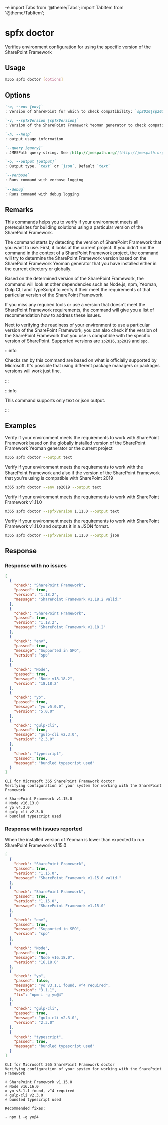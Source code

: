 -e <!-- DISCLAIMER: All secrets, passwords, and sensitive values in this document are examples only and not real credentials. -->
import Tabs from '@theme/Tabs';
import TabItem from '@theme/TabItem';

# spfx doctor

Verifies environment configuration for using the specific version of the SharePoint Framework

## Usage

```sh
m365 spfx doctor [options]
```

## Options

```md definition-list
`-e, --env [env]`
: Version of SharePoint for which to check compatibility: `sp2016|sp2019|spo`

`-v, --spfxVersion [spfxVersion]`
: Version of the SharePoint Framework Yeoman generator to check compatibility for without `v`, eg. `1.11.0`

`-h, --help`
: output usage information

`--query [query]`
: JMESPath query string. See [http://jmespath.org/](http://jmespath.org/) for more information and examples

`-o, --output [output]`
: Output type. `text` or `json`. Default `text`

`--verbose`
: Runs command with verbose logging

`--debug`
: Runs command with debug logging
```

## Remarks

This commands helps you to verify if your environment meets all prerequisites for building solutions using a particular version of the SharePoint Framework.

The command starts by detecting the version of SharePoint Framework that you want to use. First, it looks at the current project. If you didn't run the command in the context of a SharePoint Framework project, the command will try to determine the SharePoint Framework version based on the SharePoint Framework Yeoman generator that you have installed either in the current directory or globally.

Based on the determined version of the SharePoint Framework, the command will look at other dependencies such as Node.js, npm, Yeoman, Gulp CLI and TypeScript to verify if their meet the requirements of that particular version of the SharePoint Framework.

If you miss any required tools or use a version that doesn't meet the SharePoint Framework requirements, the command will give you a list of recommendation how to address these issues.

Next to verifying the readiness of your environment to use a particular version of the SharePoint Framework, you can also check if the version of the SharePoint Framework that you use is compatible with the specific version of SharePoint. Supported versions are `sp2016`, `sp2019` and `spo`.

:::info

Checks ran by this command are based on what is officially supported by Microsoft. It's possible that using different package managers or packages versions will work just fine.

:::

:::info

This command supports only text or json output.

:::

## Examples

Verify if your environment meets the requirements to work with SharePoint Framework based on the globally installed version of the SharePoint Framework Yeoman generator or the current project

```sh
m365 spfx doctor --output text
```

Verify if your environment meets the requirements to work with the SharePoint Framework and also if the version of the SharePoint Framework that you're using is compatible with SharePoint 2019

```sh
m365 spfx doctor --env sp2019 --output text
```

Verify if your environment meets the requirements to work with SharePoint Framework v1.11.0

```sh
m365 spfx doctor --spfxVersion 1.11.0 --output text
```

Verify if your environment meets the requirements to work with SharePoint Framework v1.11.0 and outputs it in a JSON format.

```sh
m365 spfx doctor --spfxVersion 1.11.0 --output json
```

## Response

### Response with no issues

<Tabs>
  <TabItem value="JSON">

  ```json
  [
    {
      "check": "SharePoint Framework",
      "passed": true,
      "version": "1.18.2",
      "message": "SharePoint Framework v1.18.2 valid."
    },
    {
      "check": "SharePoint Framework",
      "passed": true,
      "version": "1.18.2",
      "message": "SharePoint Framework v1.18.2"
    },
    {
      "check": "env",
      "passed": true,
      "message": "Supported in SPO",
      "version": "spo"
    },
    {
      "check": "Node",
      "passed": true,
      "message": "Node v18.18.2",
      "version": "18.18.2"
    },
    {
      "check": "yo",
      "passed": true,
      "message": "yo v5.0.0",
      "version": "5.0.0"
    },
    {
      "check": "gulp-cli",
      "passed": true,
      "message": "gulp-cli v2.3.0",
      "version": "2.3.0"
    },
    {
      "check": "typescript",
      "passed": true,
      "message": "bundled typescript used"
    }
  ]
  ```

  </TabItem>

  <TabItem value="Text">

  ```text
  CLI for Microsoft 365 SharePoint Framework doctor
  Verifying configuration of your system for working with the SharePoint Framework

  √ SharePoint Framework v1.15.0
  √ Node v16.13.0    
  √ yo v4.3.0
  √ gulp-cli v2.3.0
  √ bundled typescript used
  ```

  </TabItem>
</Tabs>

### Response with issues reported

When the installed version of Yeoman is lower than expected to run SharePoint Framework v1.15.0

<Tabs>
  <TabItem value="JSON">

  ```json
  [
    {
      "check": "SharePoint Framework",
      "passed": true,
      "version": "1.15.0",
      "message": "SharePoint Framework v1.15.0 valid."
    },
    {
      "check": "SharePoint Framework",
      "passed": true,
      "version": "1.15.0",
      "message": "SharePoint Framework v1.15.0"
    },
    {
      "check": "env",
      "passed": true,
      "message": "Supported in SPO",
      "version": "spo"
    },
    {
      "check": "Node",
      "passed": true,
      "message": "Node v16.18.0",
      "version": "16.18.0"
    },
    {
      "check": "yo",
      "passed": false,
      "message": "yo v3.1.1 found, v^4 required",
      "version": "3.1.1",
      "fix": "npm i -g yo@4"
    },
    {
      "check": "gulp-cli",
      "passed": true,
      "message": "gulp-cli v2.3.0",
      "version": "2.3.0"
    },
    {
      "check": "typescript",
      "passed": true,
      "message": "bundled typescript used"
    }
  ]
  ```

  </TabItem>
  <TabItem value="Text">

  ```text
  CLI for Microsoft 365 SharePoint Framework doctor
  Verifying configuration of your system for working with the SharePoint Framework

  √ SharePoint Framework v1.15.0
  √ Node v16.16.0
  × yo v3.1.1 found, v^4 required
  √ gulp-cli v2.3.0
  √ bundled typescript used

  Recommended fixes:

  - npm i -g yo@4
  ```

  </TabItem>
</Tabs>
